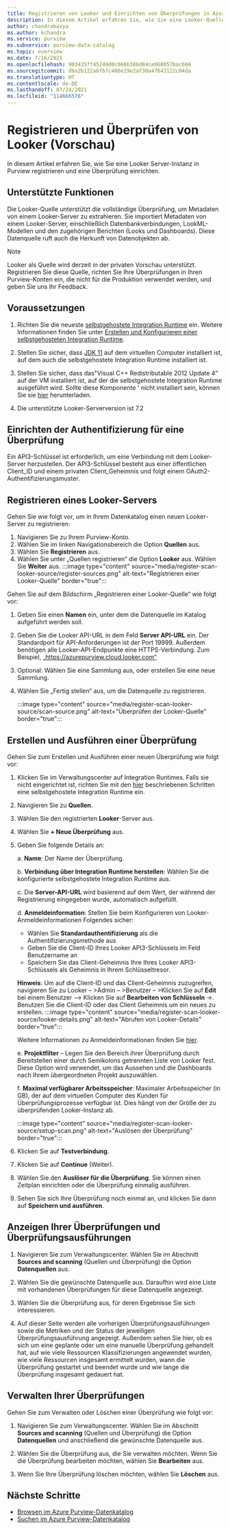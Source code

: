 ```yaml
---
title: Registrieren von Looker und Einrichten von Überprüfungen in Azure Purview
description: In diesem Artikel erfahren Sie, wie Sie eine Looker-Quelle in Azure Purview registrieren und eine Überprüfung einrichten.
author: chandrakavya
ms.author: kchandra
ms.service: purview
ms.subservice: purview-data-catalog
ms.topic: overview
ms.date: 7/16/2021
ms.openlocfilehash: 903435ff45249d0c066b386d84ce060057bac666
ms.sourcegitcommit: d9a2b122a6fb7c406e19e2af30a47643122c04da
ms.translationtype: HT
ms.contentlocale: de-DE
ms.lasthandoff: 07/24/2021
ms.locfileid: "114666576"
---
```

# <a name="register-and-scan-lookerpreview"></a>Registrieren und Überprüfen von Looker (Vorschau)

In diesem Artikel erfahren Sie, wie Sie eine Looker Server-Instanz in Purview registrieren und eine Überprüfung einrichten.

## <a name="supported-capabilities"></a>Unterstützte Funktionen

Die Looker-Quelle unterstützt die vollständige Überprüfung, um Metadaten von einem Looker-Server zu extrahieren. Sie importiert Metadaten von einem Looker-Server, einschließlich Datenbankverbindungen, LookML-Modellen und den zugehörigen Berichten (Looks und Dashboards). Diese Datenquelle ruft auch die Herkunft von Datenobjekten ab.

> [!Note]
> Looker als Quelle wird derzeit in der privaten Vorschau unterstützt. Registrieren Sie diese Quelle, richten Sie Ihre Überprüfungen in Ihren Purview-Konten ein, die nicht für die Produktion verwendet werden, und geben Sie uns Ihr Feedback.

## <a name="prerequisites"></a>Voraussetzungen

1.  Richten Sie die neueste [selbstgehostete Integration Runtime](https://www.microsoft.com/download/details.aspx?id=39717) ein.
    Weitere Informationen finden Sie unter [Erstellen und Konfigurieren einer selbstgehosteten Integration Runtime](../data-factory/create-self-hosted-integration-runtime.md).

2.  Stellen Sie sicher, dass [JDK 11](https://www.oracle.com/java/technologies/javase-jdk11-downloads.html) auf dem virtuellen Computer installiert ist, auf dem auch die selbstgehostete Integration Runtime installiert ist.

3.  Stellen Sie sicher, dass das\"Visual C++ Redistributable 2012 Update 4\" auf der VM installiert ist, auf der die selbstgehostete Integration Runtime ausgeführt wird. Sollte diese Komponente \' nicht installiert sein, können Sie sie [hier](https://www.microsoft.com/download/details.aspx?id=30679) herunterladen.

4.  Die unterstützte Looker-Serverversion ist 7.2

## <a name="setting-up-authentication-for-a-scan"></a>Einrichten der Authentifizierung für eine Überprüfung

Ein API3-Schlüssel ist erforderlich, um eine Verbindung mit dem Looker-Server herzustellen. Der API3-Schlüssel besteht aus einer öffentlichen Client_ID und einem privaten Client_Geheimnis und folgt einem OAuth2-Authentifizierungsmuster.

## <a name="register-a-looker-server"></a>Registrieren eines Looker-Servers

Gehen Sie wie folgt vor, um in Ihrem Datenkatalog einen neuen Looker-Server zu registrieren:

1. Navigieren Sie zu Ihrem Purview-Konto.
2. Wählen Sie im linken Navigationsbereich die Option **Quellen** aus.
3. Wählen Sie **Registrieren** aus.
4. Wählen Sie unter „Quellen registrieren“ die Option **Looker** aus. Wählen Sie **Weiter** aus.
    :::image type="content" source="media/register-scan-looker-source/register-sources.png" alt-text="Registrieren einer Looker-Quelle" border="true":::


Gehen Sie auf dem Bildschirm „Registrieren einer Looker-Quelle“ wie folgt vor:

1. Geben Sie einen **Namen** ein, unter dem die Datenquelle im Katalog aufgeführt werden soll.

2. Geben Sie die Looker API-URL in dem Feld **Server API-URL** ein. Der Standardport für API-Anforderungen ist der Port 19999. Außerdem benötigen alle Looker-API-Endpunkte eine HTTPS-Verbindung. Zum Beispiel, „https://azurepurview.cloud.looker.com“

3. Optional: Wählen Sie eine Sammlung aus, oder erstellen Sie eine neue Sammlung.

4. Wählen Sie „Fertig stellen“ aus, um die Datenquelle zu registrieren.

    :::image type="content" source="media/register-scan-looker-source/scan-source.png" alt-text="Überprüfen der Looker-Quelle" border="true":::

## <a name="creating-and-running-a-scan"></a>Erstellen und Ausführen einer Überprüfung

Gehen Sie zum Erstellen und Ausführen einer neuen Überprüfung wie folgt vor:

1. Klicken Sie im Verwaltungscenter auf Integration Runtimes. Falls sie nicht eingerichtet ist, richten Sie mit den [hier](./manage-integration-runtimes.md) beschriebenen Schritten eine selbstgehostete Integration Runtime ein.

2. Navigieren Sie zu **Quellen**.

3. Wählen Sie den registrierten **Looker**-Server aus.

4. Wählen Sie **+ Neue Überprüfung** aus.

5. Geben Sie folgende Details an:

    a.  **Name**: Der Name der Überprüfung.

    b.  **Verbindung über Integration Runtime herstellen**: Wählen Sie die konfigurierte selbstgehostete Integration Runtime aus.

    c.  Die **Server-API-URL** wird basierend auf dem Wert, der während der Registrierung eingegeben wurde, automatisch aufgefüllt.

    d.  **Anmeldeinformation**: Stellen Sie beim Konfigurieren von Looker-Anmeldeinformationen Folgendes sicher:

    - Wählen Sie **Standardauthentifizierung** als die Authentifizierungsmethode aus
    - Geben Sie die Client-ID Ihres Looker API3-Schlüssels im Feld Benutzername an
    - Speichern Sie das Client-Geheimnis Ihre Ihres Looker API3-Schlüssels als Geheimnis in Ihrem Schlüsseltresor.

    **Hinweis**: Um auf die Client-ID und das Client-Geheimnis zuzugreifen, navigieren Sie zu Looker – \>Admin – \>Benutzer – \>Klicken Sie auf **Edit** bei einem Benutzer –\> Klicken Sie auf **Bearbeiten von Schlüsseln**  -\>. Benutzen Sie die Client-ID oder das Client Geheimnis um ein neues zu erstellen.
    :::image type="content" source="media/register-scan-looker-source/looker-details.png" alt-text="Abrufen von Looker-Details" border="true":::
    

    Weitere Informationen zu Anmeldeinformationen finden Sie [hier](manage-credentials.md).

    e.  **Projektfilter** – Legen Sie den Bereich ihrer Überprüfung durch Bereitstellen einer durch Semikolons getrennten Liste von Looker fest. Diese Option wird verwendet, um das Aussehen und die Dashboards nach Ihrem übergeordneten Projekt auszuwählen.

    f.  **Maximal verfügbarer Arbeitsspeicher**: Maximaler Arbeitsspeicher (in GB), der auf dem virtuellen Computer des Kunden für Überprüfungsprozesse verfügbar ist. Dies hängt von der Größe der zu überprüfenden Looker-Instanz ab.

    :::image type="content" source="media/register-scan-looker-source/setup-scan.png" alt-text="Auslösen der Überprüfung" border="true":::

6. Klicken Sie auf **Testverbindung**.

7. Klicken Sie auf **Continue** (Weiter).

8. Wählen Sie den **Auslöser für die Überprüfung**. Sie können einen Zeitplan einrichten oder die Überprüfung einmalig ausführen.

9. Sehen Sie sich Ihre Überprüfung noch einmal an, und klicken Sie dann auf **Speichern und ausführen**.

## <a name="viewing-your-scans-and-scan-runs"></a>Anzeigen Ihrer Überprüfungen und Überprüfungsausführungen

1. Navigieren Sie zum Verwaltungscenter. Wählen Sie im Abschnitt **Sources and scanning** (Quellen und Überprüfung) die Option **Datenquellen** aus.

2. Wählen Sie die gewünschte Datenquelle aus. Daraufhin wird eine Liste mit vorhandenen Überprüfungen für diese Datenquelle angezeigt.

3. Wählen Sie die Überprüfung aus, für deren Ergebnisse Sie sich interessieren.

4. Auf dieser Seite werden alle vorherigen Überprüfungsausführungen sowie die Metriken und der Status der jeweiligen Überprüfungsausführung angezeigt. Außerdem sehen Sie hier, ob es sich um eine geplante oder um eine manuelle Überprüfung gehandelt hat, auf wie viele Ressourcen Klassifizierungen angewendet wurden, wie viele Ressourcen insgesamt ermittelt wurden, wann die Überprüfung gestartet und beendet wurde und wie lange die Überprüfung insgesamt gedauert hat.

## <a name="manage-your-scans"></a>Verwalten Ihrer Überprüfungen

Gehen Sie zum Verwalten oder Löschen einer Überprüfung wie folgt vor:

1. Navigieren Sie zum Verwaltungscenter. Wählen Sie im Abschnitt **Sources and scanning** (Quellen und Überprüfung) die Option **Datenquellen** und anschließend die gewünschte Datenquelle aus.

2. Wählen Sie die Überprüfung aus, die Sie verwalten möchten. Wenn Sie die Überprüfung bearbeiten möchten, wählen Sie **Bearbeiten** aus.

3. Wenn Sie Ihre Überprüfung löschen möchten, wählen Sie **Löschen** aus.

## <a name="next-steps"></a>Nächste Schritte

- [Browsen im Azure Purview-Datenkatalog](how-to-browse-catalog.md)
- [Suchen im Azure Purview-Datenkatalog](how-to-search-catalog.md)
